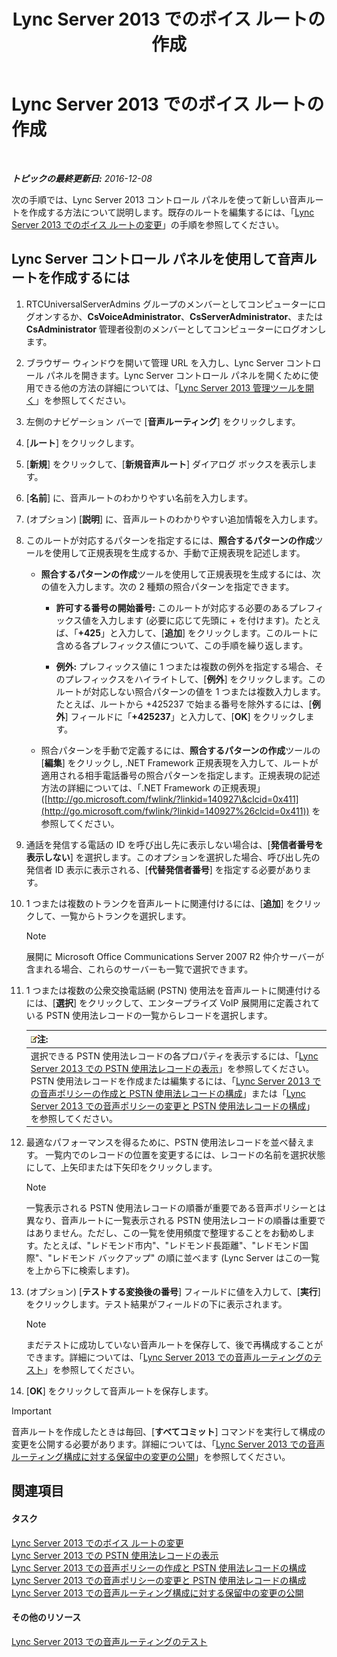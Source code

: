 ﻿---
title: Lync Server 2013 でのボイス ルートの作成
TOCTitle: Lync Server 2013 でのボイス ルートの作成
ms:assetid: d189057d-cc9d-4622-9d10-f5385d703faf
ms:mtpsurl: https://technet.microsoft.com/ja-jp/library/Gg398898(v=OCS.15)
ms:contentKeyID: 48273647
ms.date: 12/10/2016
mtps_version: v=OCS.15
ms.translationtype: HT
---

# Lync Server 2013 でのボイス ルートの作成

 

_**トピックの最終更新日:** 2016-12-08_

次の手順では、Lync Server 2013 コントロール パネルを使って新しい音声ルートを作成する方法について説明します。既存のルートを編集するには、「[Lync Server 2013 でのボイス ルートの変更](lync-server-2013-modify-a-voice-route.md)」の手順を参照してください。

## Lync Server コントロール パネルを使用して音声ルートを作成するには

1.  RTCUniversalServerAdmins グループのメンバーとしてコンピューターにログオンするか、**CsVoiceAdministrator**、**CsServerAdministrator**、または **CsAdministrator** 管理者役割のメンバーとしてコンピューターにログオンします。

2.  ブラウザー ウィンドウを開いて管理 URL を入力し、Lync Server コントロール パネルを開きます。Lync Server コントロール パネルを開くために使用できる他の方法の詳細については、「[Lync Server 2013 管理ツールを開く](lync-server-2013-open-lync-server-administrative-tools.md)」を参照してください。

3.  左側のナビゲーション バーで \[**音声ルーティング**\] をクリックします。

4.  \[**ルート**\] をクリックします。

5.  \[**新規**\] をクリックして、\[**新規音声ルート**\] ダイアログ ボックスを表示します。

6.  \[**名前**\] に、音声ルートのわかりやすい名前を入力します。

7.  (オプション) \[**説明**\] に、音声ルートのわかりやすい追加情報を入力します。

8.  このルートが対応するパターンを指定するには、**照合するパターンの作成**ツールを使用して正規表現を生成するか、手動で正規表現を記述します。
    
      - **照合するパターンの作成**ツールを使用して正規表現を生成するには、次の値を入力します。次の 2 種類の照合パターンを指定できます。
        
          - **許可する番号の開始番号:** このルートが対応する必要のあるプレフィックス値を入力します (必要に応じて先頭に + を付けます)。たとえば、「**+425**」と入力して、\[**追加**\] をクリックします。このルートに含める各プレフィックス値について、この手順を繰り返します。
        
          - **例外:** プレフィックス値に 1 つまたは複数の例外を指定する場合、そのプレフィックスをハイライトして、\[**例外**\] をクリックします。このルートが対応しない照合パターンの値を 1 つまたは複数入力します。たとえば、ルートから +425237 で始まる番号を除外するには、\[**例外**\] フィールドに「**+425237**」と入力して、\[**OK**\] をクリックします。
    
      - 照合パターンを手動で定義するには、**照合するパターンの作成**ツールの \[**編集**\] をクリックし, .NET Framework 正規表現を入力して、ルートが適用される相手電話番号の照合パターンを指定します。正規表現の記述方法の詳細については、「.NET Framework の正規表現」([http://go.microsoft.com/fwlink/?linkid=140927\&clcid=0x411](http://go.microsoft.com/fwlink/?linkid=140927%26clcid=0x411)) を参照してください。

9.  通話を発信する電話の ID を呼び出し先に表示しない場合は、\[**発信者番号を表示しない**\] を選択します。このオプションを選択した場合、呼び出し先の発信者 ID 表示に表示される、\[**代替発信者番号**\] を指定する必要があります。

10. 1 つまたは複数のトランクを音声ルートに関連付けるには、\[**追加**\] をクリックして、一覧からトランクを選択します。
    
    > [!NOTE]
    > 展開に Microsoft Office Communications Server 2007 R2 仲介サーバーが含まれる場合、これらのサーバーも一覧で選択できます。


11. 1 つまたは複数の公衆交換電話網 (PSTN) 使用法を音声ルートに関連付けるには、\[**選択**\] をクリックして、エンタープライズ VoIP 展開用に定義されている PSTN 使用法レコードの一覧からレコードを選択します。
    
    <table>
    <thead>
    <tr class="header">
    <th><img src="images/Gg412781.note(OCS.15).gif" title="note" alt="note" />注:</th>
    </tr>
    </thead>
    <tbody>
    <tr class="odd">
    <td>選択できる PSTN 使用法レコードの各プロパティを表示するには、「<a href="lync-server-2013-view-pstn-usage-records.md">Lync Server 2013 での PSTN 使用法レコードの表示</a>」を参照してください。<br />
    PSTN 使用法レコードを作成または編集するには、「<a href="lync-server-2013-create-a-voice-policy-and-configure-pstn-usage-records.md">Lync Server 2013 での音声ポリシーの作成と PSTN 使用法レコードの構成</a>」または「<a href="lync-server-2013-modify-a-voice-policy-and-configure-pstn-usage-records.md">Lync Server 2013 での音声ポリシーの変更と PSTN 使用法レコードの構成</a>」を参照してください。</td>
    </tr>
    </tbody>
    </table>


12. 最適なパフォーマンスを得るために、PSTN 使用法レコードを並べ替えます。 一覧内でのレコードの位置を変更するには、レコードの名前を選択状態にして、上矢印または下矢印をクリックします。
    
    > [!NOTE]
    > 一覧表示される PSTN 使用法レコードの順番が重要である音声ポリシーとは異なり、音声ルートに一覧表示される PSTN 使用法レコードの順番は重要ではありません。ただし、この一覧を使用頻度で整理することをお勧めします。たとえば、&quot;レドモンド市内&quot;、&quot;レドモンド長距離&quot;、&quot;レドモンド国際&quot;、&quot;レドモンド バックアップ&quot; の順に並べます (Lync Server はこの一覧を上から下に検索します)。


13. (オプション) \[**テストする変換後の番号**\] フィールドに値を入力して、\[**実行**\] をクリックします。テスト結果がフィールドの下に表示されます。
    
    > [!NOTE]
    > まだテストに成功していない音声ルートを保存して、後で再構成することができます。詳細については、「<a href="lync-server-2013-test-voice-routing.md">Lync Server 2013 での音声ルーティングのテスト</a>」を参照してください。


14. \[**OK**\] をクリックして音声ルートを保存します。


> [!IMPORTANT]
> 音声ルートを作成したときは毎回、[<STRONG>すべてコミット</STRONG>] コマンドを実行して構成の変更を公開する必要があります。詳細については、「<A href="lync-server-2013-publish-pending-changes-to-the-voice-routing-configuration.md">Lync Server 2013 での音声ルーティング構成に対する保留中の変更の公開</A>」を参照してください。



## 関連項目

#### タスク

[Lync Server 2013 でのボイス ルートの変更](lync-server-2013-modify-a-voice-route.md)  
[Lync Server 2013 での PSTN 使用法レコードの表示](lync-server-2013-view-pstn-usage-records.md)  
[Lync Server 2013 での音声ポリシーの作成と PSTN 使用法レコードの構成](lync-server-2013-create-a-voice-policy-and-configure-pstn-usage-records.md)  
[Lync Server 2013 での音声ポリシーの変更と PSTN 使用法レコードの構成](lync-server-2013-modify-a-voice-policy-and-configure-pstn-usage-records.md)  
[Lync Server 2013 での音声ルーティング構成に対する保留中の変更の公開](lync-server-2013-publish-pending-changes-to-the-voice-routing-configuration.md)  

#### その他のリソース

[Lync Server 2013 での音声ルーティングのテスト](lync-server-2013-test-voice-routing.md)

